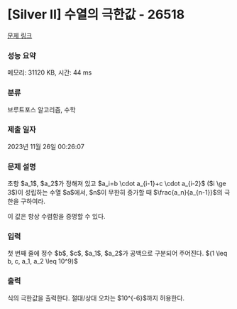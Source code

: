 # [Silver II] 수열의 극한값 - 26518 

[문제 링크](https://www.acmicpc.net/problem/26518) 

### 성능 요약

메모리: 31120 KB, 시간: 44 ms

### 분류

브루트포스 알고리즘, 수학

### 제출 일자

2023년 11월 26일 00:26:07

### 문제 설명

<p>초항 $a_1$, $a_2$가 정해져 있고 $a_i=b \cdot a_{i-1}+c \cdot a_{i-2}$ ($i \ge 3$)이 성립하는 수열 $a$에서, $n$이 무한히 증가할 때 $\frac{a_n}{a_{n-1}}$의 극한을 구하여라. </p>

<p>이 값은 항상 수렴함을 증명할 수 있다.</p>

### 입력 

 <p>첫 번째 줄에 정수 $b$, $c$, $a_1$, $a_2$가 공백으로 구분되어 주어진다. $(1 \leq b, c, a_1, a_2 \leq 10^9)$</p>

### 출력 

 <p>식의 극한값을 출력한다. 절대/상대 오차는 $10^{-6}$까지 허용한다.</p>

